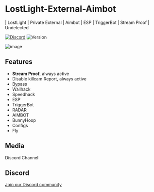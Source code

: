 # LostLight-External-Aimbot
| LostLight | Private External | Aimbot | ESP | TriggerBot | Stream Proof | Undetected 

[![Discord](https://img.shields.io/discord/972965077496000552)](https://discord.gg/q2KP7nSJCK)
![Version](https://img.shields.io/badge/version-5.6-blue.svg)

![image](https://github.com/Avoddfor/LostLight-External-Aimbot/assets/160798053/19731671-428b-4122-9caf-47063bf152cc)


## Features

- **Stream Proof**, always active
- Disable killcam Report, always active
- Bypass
- Wallhack
- Speedhack
- ESP
- TriggerBot
- RADAR
- AIMBOT
- BunnyHoop
- Configs
- Fly


## Media

Discord Channel

## Discord

[Join our Discord community](https://discord.gg/q2KP7nSJCK)

